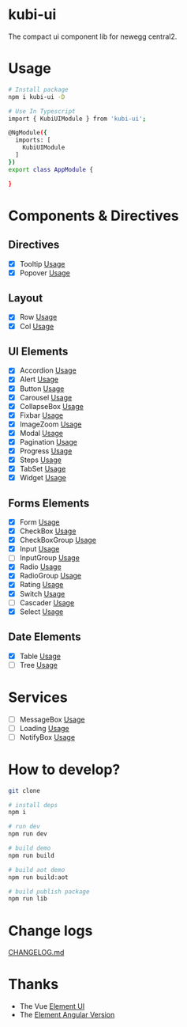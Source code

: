 # kubi-ui
The compact ui component lib for newegg central2.

# Usage

```bash
# Install package
npm i kubi-ui -D

# Use In Typescript
import { KubiUIModule } from 'kubi-ui';

@NgModule({
  imports: [
    KubiUIModule
  ]
})
export class AppModule {

}
```

# Components & Directives

## Directives

- [x] Tooltip [Usage](src/directives/tooltip/README.md)
- [x] Popover [Usage](src/directives/popover/README.md)

## Layout

- [x] Row [Usage](src/components/row/README.md)
- [x] Col [Usage](src/components/col/README.md)

## UI Elements

- [x] Accordion [Usage](src/components/accordion/README.md)
- [x] Alert [Usage](src/components/alert/README.md)
- [x] Button [Usage](src/components/button/README.md)
- [x] Carousel [Usage](src/components/carousel/README.md)
- [x] CollapseBox [Usage](src/components/collapse-box/README.md)
- [x] Fixbar [Usage](src/components/fixbar/README.md)
- [x] ImageZoom [Usage](src/components/image-zoom/README.md)
- [x] Modal [Usage](src/components/modal/README.md)
- [x] Pagination [Usage](src/components/pagination/README.md)
- [x] Progress [Usage](src/components/progress/README.md)
- [x] Steps [Usage](src/components/steps/README.md)
- [x] TabSet [Usage](src/components/tabset/README.md)
- [x] Widget [Usage](src/components/widget/README.md)

## Forms Elements

- [x] Form [Usage](src/components/form/README.md)
- [x] CheckBox [Usage](src/components/checkbox/README.md)
- [x] CheckBoxGroup [Usage](src/components/checkbox-group/README.md)
- [x] Input [Usage](src/components/autocomplete/README.md)
- [ ] InputGroup [Usage](src/components/input-group/README.md)
- [x] Radio [Usage](src/components/radio/README.md)
- [x] RadioGroup [Usage](src/components/radio-group/README.md)
- [x] Rating [Usage](src/components/rating/README.md)
- [x] Switch [Usage](src/components/switch/README.md)
- [ ] Cascader [Usage](src/components/cascader/README.md)
- [x] Select [Usage](src/components/select/README.md)

## Date Elements

- [x] Table [Usage](src/components/grid/README.md)
- [ ] Tree [Usage](src/components/tree/README.md)

# Services

- [ ] MessageBox [Usage](src/services/message-box/README.md)
- [ ] Loading [Usage](src/services/loading/README.md)
- [ ] NotifyBox [Usage](src/services/notify-box/README.md)

# How to develop?

```bash
git clone 

# install deps
npm i 

# run dev
npm run dev

# build demo
npm run build

# build aot demo
npm run build:aot

# build publish package
npm run lib
```

# Change logs

[CHANGELOG.md](CHANGELOG.md)

# Thanks

- The Vue [Element UI](https://github.com/ElemeFE/element)
- The [Element Angular Version](https://github.com/eleme/element-angular)

